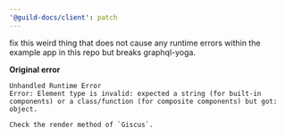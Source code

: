 ```yaml
---
'@guild-docs/client': patch
---
```


fix this weird thing that does not cause any runtime errors within the example app in this repo but breaks graphql-yoga.

**Original error**

```
Unhandled Runtime Error
Error: Element type is invalid: expected a string (for built-in components) or a class/function (for composite components) but got: object.

Check the render method of `Giscus`.
```
